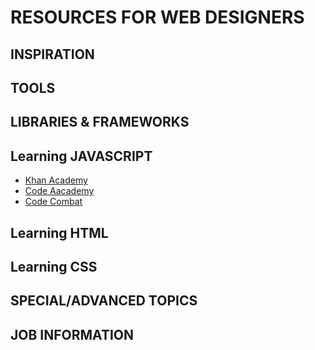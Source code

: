 # RESOURCES FOR WEB DESIGNERS

## INSPIRATION
## TOOLS
## LIBRARIES & FRAMEWORKS
## Learning JAVASCRIPT
- [Khan Academy](https://www.khanacademy.org/computing/computer-programming/programming/intro-to-programming/a/learning-programming-on-khan-academy)
- [Code Aacademy](https://www.codecademy.com/learn/javascript)
- [Code Combat](https://codecombat.com)

## Learning HTML
## Learning CSS
## SPECIAL/ADVANCED TOPICS
## JOB INFORMATION
